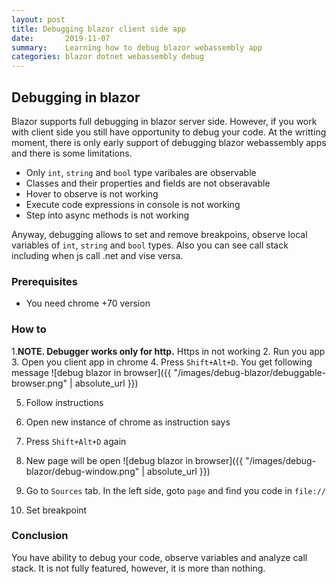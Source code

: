 ```yaml
---
layout: post
title: Debugging blazor client side app
date:       2019-11-07
summary:    Learning how to debug blazor webassembly app
categories: blazor dotnet webassembly debug
---
```


## Debugging in blazor

Blazor supports full debugging in blazor server side. However, if you work with client side you still have opportunity to debug your code. At the writting moment, there is only early support of debugging blazor webassembly apps and there is some limitations.
* Only `int`, `string` and `bool` type varibales are observable
* Classes and their properties and fields are not obseravable
* Hover to observe is not working
* Execute code expressions in console is not working
* Step into async methods is not working

Anyway, debugging allows to set and remove breakpoins, observe local variables of `int`, `string` and `bool` types. Also you can see call stack including when js call .net and vise versa.

### Prerequisites

* You need chrome +70 version

### How to

1.**NOTE. Debugger works only for http.** Https in not working 
2. Run you app
3. Open you client app in chrome
4. Press `Shift+Alt+D`. You get following message
![debug blazor in browser]({{ "/images/debug-blazor/debuggable-browser.png" | absolute_url }})

5. Follow instructions
6. Open new instance of chrome as instruction says
7. Press `Shift+Alt+D` again
8. New page will be open 
![debug blazor in browser]({{ "/images/debug-blazor/debug-window.png" | absolute_url }})

9. Go to `Sources` tab. In the left side, goto `page` and find you code in `file://`
10. Set breakpoint


### Conclusion

You have ability to debug your code, observe variables and analyze call stack. It is not fully featured, however, it is more than nothing.

 
